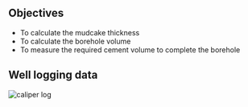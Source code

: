 ## Objectives
- To calculate the mudcake thickness
- To calculate the borehole volume
- To measure the required cement volume to complete the borehole

## Well logging data
![caliper log](https://i.ibb.co/sgdSgRq/a.png)

